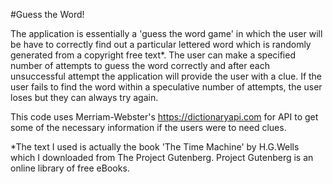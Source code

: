 #Guess the Word!

The application is essentially a 'guess the word game' in which the user will be have to correctly find out a particular lettered word which is randomly generated from a copyright free text*. The user can make a specified number of attempts to guess the word correctly and after each unsuccessful attempt the application will provide the user with a clue. If the user fails to find the word within a speculative number of attempts, the user loses but they can always try again.

This code uses Merriam-Webster's https://dictionaryapi.com for API to get some of the necessary information if the users were to need clues.

*The text I used is actually the book 'The Time Machine' by H.G.Wells which I downloaded from The Project Gutenberg. Project Gutenberg is an online library of free eBooks.